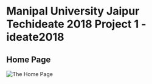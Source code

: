 # Manipal University Jaipur Techideate 2018 Project 1 - ideate2018

## Home Page
![The Home Page](https://github.com/Rishi110/ideate2018/blob/master/ScreenShots/1%20Home%20Page.png)
